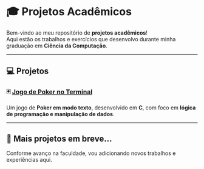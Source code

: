 # 🎓 Projetos Acadêmicos

Bem-vindo ao meu repositório de **projetos acadêmicos**!  
Aqui estão os trabalhos e exercícios que desenvolvo durante minha graduação em **Ciência da Computação**.  

---

## 💻 Projetos

### 🃏 [Jogo de Poker no Terminal](https://github.com/SborzL/Poker)
Um jogo de **Poker em modo texto**, desenvolvido em **C**, com foco em **lógica de programação e manipulação de dados**.

---
  
## 📘 Mais projetos em breve...
Conforme avanço na faculdade, vou adicionando novos trabalhos e experiências aqui.
